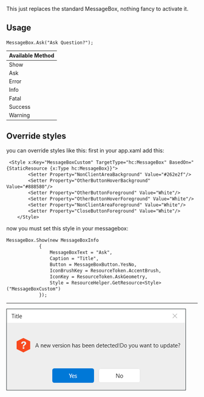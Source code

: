 This just replaces the standard MessageBox, nothing fancy to activate it. 

## Usage
```
MessageBox.Ask("Ask Question?");

```
| Available Method |
| :--------------- |
|Show|
| Ask |
| Error |
| Info |
| Fatal |
| Success |
| Warning |

## Override styles
you can override styles like this:
first in your app.xaml add this:
```
 <Style x:Key="MessageBoxCustom" TargetType="hc:MessageBox" BasedOn="{StaticResource {x:Type hc:MessageBox}}">
        <Setter Property="NonClientAreaBackground" Value="#262e2f"/>
        <Setter Property="OtherButtonHoverBackground" Value="#888580"/>
        <Setter Property="OtherButtonForeground" Value="White"/>
        <Setter Property="OtherButtonHoverForeground" Value="White"/>
        <Setter Property="NonClientAreaForeground" Value="White"/>
        <Setter Property="CloseButtonForeground" Value="White"/>
    </Style>
```
now you must set this style in your messagebox:
```
MessageBox.Show(new MessageBoxInfo
            {
                MessageBoxText = "Ask",
                Caption = "Title",
                Button = MessageBoxButton.YesNo,
                IconBrushKey = ResourceToken.AccentBrush,
                IconKey = ResourceToken.AskGeometry,
                Style = ResourceHelper.GetResource<Style>("MessageBoxCustom")
            });
```
***

![](https://github.com/HandyOrg/HandyOrgResource/blob/master/HandyControl/Resources/MessageBox.png)